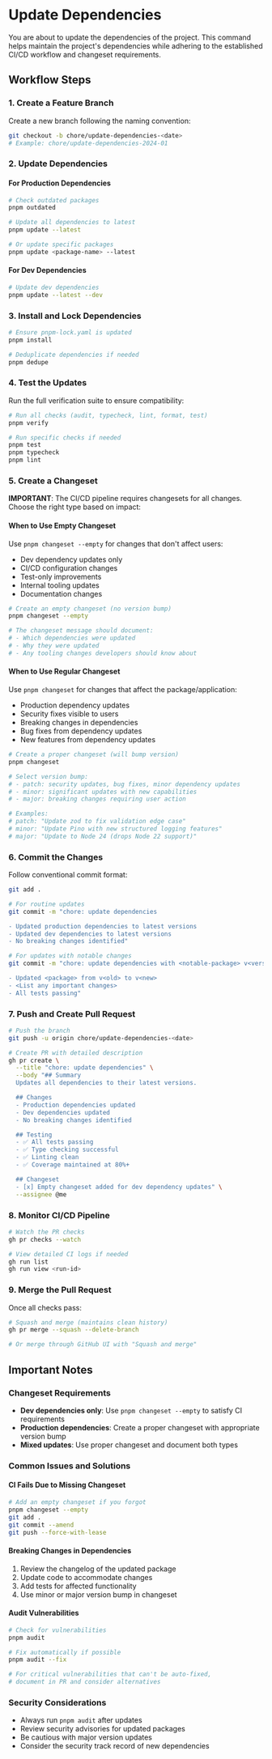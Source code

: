 # Update Dependencies

You are about to update the dependencies of the project. This command helps maintain the project's dependencies while
adhering to the established CI/CD workflow and changeset requirements.

## Workflow Steps

### 1. Create a Feature Branch

Create a new branch following the naming convention:

```bash
git checkout -b chore/update-dependencies-<date>
# Example: chore/update-dependencies-2024-01
```

### 2. Update Dependencies

#### For Production Dependencies

```bash
# Check outdated packages
pnpm outdated

# Update all dependencies to latest
pnpm update --latest

# Or update specific packages
pnpm update <package-name> --latest
```

#### For Dev Dependencies

```bash
# Update dev dependencies
pnpm update --latest --dev
```

### 3. Install and Lock Dependencies

```bash
# Ensure pnpm-lock.yaml is updated
pnpm install

# Deduplicate dependencies if needed
pnpm dedupe
```

### 4. Test the Updates

Run the full verification suite to ensure compatibility:

```bash
# Run all checks (audit, typecheck, lint, format, test)
pnpm verify

# Run specific checks if needed
pnpm test
pnpm typecheck
pnpm lint
```

### 5. Create a Changeset

**IMPORTANT**: The CI/CD pipeline requires changesets for all changes. Choose the right type based on impact:

#### When to Use Empty Changeset

Use `pnpm changeset --empty` for changes that don't affect users:

- Dev dependency updates only
- CI/CD configuration changes
- Test-only improvements
- Internal tooling updates
- Documentation changes

```bash
# Create an empty changeset (no version bump)
pnpm changeset --empty

# The changeset message should document:
# - Which dependencies were updated
# - Why they were updated
# - Any tooling changes developers should know about
```

#### When to Use Regular Changeset

Use `pnpm changeset` for changes that affect the package/application:

- Production dependency updates
- Security fixes visible to users
- Breaking changes in dependencies
- Bug fixes from dependency updates
- New features from dependency updates

```bash
# Create a proper changeset (will bump version)
pnpm changeset

# Select version bump:
# - patch: security updates, bug fixes, minor dependency updates
# - minor: significant updates with new capabilities
# - major: breaking changes requiring user action

# Examples:
# patch: "Update zod to fix validation edge case"
# minor: "Update Pino with new structured logging features"
# major: "Update to Node 24 (drops Node 22 support)"
```

### 6. Commit the Changes

Follow conventional commit format:

```bash
git add .

# For routine updates
git commit -m "chore: update dependencies

- Updated production dependencies to latest versions
- Updated dev dependencies to latest versions
- No breaking changes identified"

# For updates with notable changes
git commit -m "chore: update dependencies with <notable-package> v<version>

- Updated <package> from v<old> to v<new>
- <List any important changes>
- All tests passing"
```

### 7. Push and Create Pull Request

```bash
# Push the branch
git push -u origin chore/update-dependencies-<date>

# Create PR with detailed description
gh pr create \
  --title "chore: update dependencies" \
  --body "## Summary
  Updates all dependencies to their latest versions.

  ## Changes
  - Production dependencies updated
  - Dev dependencies updated
  - No breaking changes identified

  ## Testing
  - ✅ All tests passing
  - ✅ Type checking successful
  - ✅ Linting clean
  - ✅ Coverage maintained at 80%+

  ## Changeset
  - [x] Empty changeset added for dev dependency updates" \
  --assignee @me
```

### 8. Monitor CI/CD Pipeline

```bash
# Watch the PR checks
gh pr checks --watch

# View detailed CI logs if needed
gh run list
gh run view <run-id>
```

### 9. Merge the Pull Request

Once all checks pass:

```bash
# Squash and merge (maintains clean history)
gh pr merge --squash --delete-branch

# Or merge through GitHub UI with "Squash and merge"
```

## Important Notes

### Changeset Requirements

- **Dev dependencies only**: Use `pnpm changeset --empty` to satisfy CI requirements
- **Production dependencies**: Create a proper changeset with appropriate version bump
- **Mixed updates**: Use proper changeset and document both types

### Common Issues and Solutions

#### CI Fails Due to Missing Changeset

```bash
# Add an empty changeset if you forgot
pnpm changeset --empty
git add .
git commit --amend
git push --force-with-lease
```

#### Breaking Changes in Dependencies

1. Review the changelog of the updated package
2. Update code to accommodate changes
3. Add tests for affected functionality
4. Use minor or major version bump in changeset

#### Audit Vulnerabilities

```bash
# Check for vulnerabilities
pnpm audit

# Fix automatically if possible
pnpm audit --fix

# For critical vulnerabilities that can't be auto-fixed,
# document in PR and consider alternatives
```

### Security Considerations

- Always run `pnpm audit` after updates
- Review security advisories for updated packages
- Be cautious with major version updates
- Consider the security track record of new dependencies
